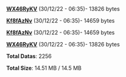 [**WX46RyKV**](/data/WX46RyKV.txt) (30/12/22 - 06:35)- 13826 bytes

[**Kf8fAzNv**](/data/Kf8fAzNv.txt) (30/12/22 - 06:35)- 14659 bytes

[**Kf8fAzNv**](/data/Kf8fAzNv.txt) (30/12/22 - 06:35)- 14659 bytes

[**WX46RyKV**](/data/WX46RyKV.txt) (30/12/22 - 06:35)- 13826 bytes

**Total Datas**: 2256

**Total Size**: 14.51 MB / 14.5 MB